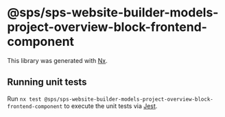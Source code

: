 # @sps/sps-website-builder-models-project-overview-block-frontend-component

This library was generated with [Nx](https://nx.dev).

## Running unit tests

Run `nx test @sps/sps-website-builder-models-project-overview-block-frontend-component` to execute the unit tests via [Jest](https://jestjs.io).
